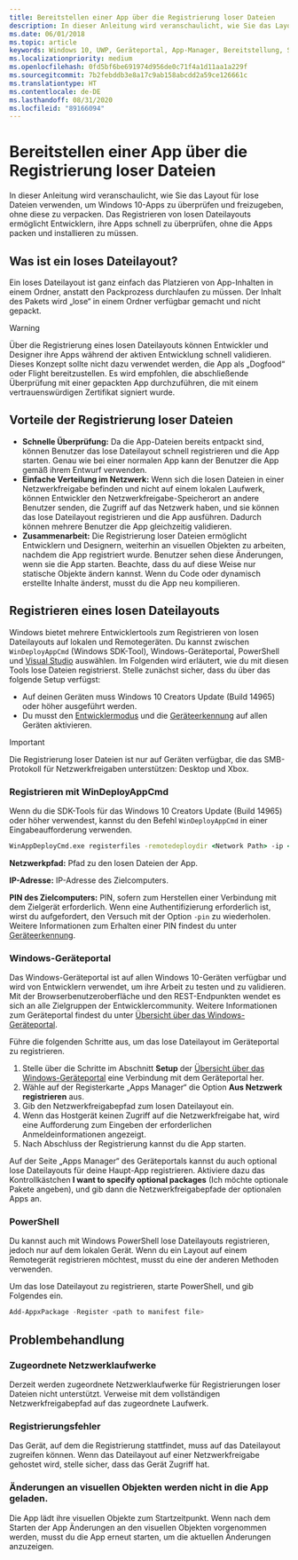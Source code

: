 ```yaml
---
title: Bereitstellen einer App über die Registrierung loser Dateien
description: In dieser Anleitung wird veranschaulicht, wie Sie das Layout für lose Dateien verwenden, um Windows 10-Apps zu überprüfen und freizugeben, ohne diese zu verpacken.
ms.date: 06/01/2018
ms.topic: article
keywords: Windows 10, UWP, Geräteportal, App-Manager, Bereitstellung, SDK
ms.localizationpriority: medium
ms.openlocfilehash: 0fd5bf6be691974d956de0c71f4a1d11aa1a229f
ms.sourcegitcommit: 7b2febddb3e8a17c9ab158abcdd2a59ce126661c
ms.translationtype: HT
ms.contentlocale: de-DE
ms.lasthandoff: 08/31/2020
ms.locfileid: "89166094"
---
```

# <a name="deploy-an-app-through-loose-file-registration"></a>Bereitstellen einer App über die Registrierung loser Dateien 

In dieser Anleitung wird veranschaulicht, wie Sie das Layout für lose Dateien verwenden, um Windows 10-Apps zu überprüfen und freizugeben, ohne diese zu verpacken. Das Registrieren von losen Dateilayouts ermöglicht Entwicklern, ihre Apps schnell zu überprüfen, ohne die Apps packen und installieren zu müssen. 

## <a name="what-is-a-loose-file-layout"></a>Was ist ein loses Dateilayout?

Ein loses Dateilayout ist ganz einfach das Platzieren von App-Inhalten in einem Ordner, anstatt den Packprozess durchlaufen zu müssen. Der Inhalt des Pakets wird „lose“ in einem Ordner verfügbar gemacht und nicht gepackt. 

> [!WARNING]
> Über die Registrierung eines losen Dateilayouts können Entwickler und Designer ihre Apps während der aktiven Entwicklung schnell validieren. Dieses Konzept sollte nicht dazu verwendet werden, die App als „Dogfood“ oder Flight bereitzustellen. Es wird empfohlen, die abschließende Überprüfung mit einer gepackten App durchzuführen, die mit einem vertrauenswürdigen Zertifikat signiert wurde. 

## <a name="advantages-of-loose-file-registration"></a>Vorteile der Registrierung loser Dateien

- **Schnelle Überprüfung:** Da die App-Dateien bereits entpackt sind, können Benutzer das lose Dateilayout schnell registrieren und die App starten. Genau wie bei einer normalen App kann der Benutzer die App gemäß ihrem Entwurf verwenden. 
- **Einfache Verteilung im Netzwerk:** Wenn sich die losen Dateien in einer Netzwerkfreigabe befinden und nicht auf einem lokalen Laufwerk, können Entwickler den Netzwerkfreigabe-Speicherort an andere Benutzer senden, die Zugriff auf das Netzwerk haben, und sie können das lose Dateilayout registrieren und die App ausführen. Dadurch können mehrere Benutzer die App gleichzeitig validieren. 
- **Zusammenarbeit:** Die Registrierung loser Dateien ermöglicht Entwicklern und Designern, weiterhin an visuellen Objekten zu arbeiten, nachdem die App registriert wurde. Benutzer sehen diese Änderungen, wenn sie die App starten. Beachte, dass du auf diese Weise nur statische Objekte ändern kannst. Wenn du Code oder dynamisch erstellte Inhalte änderst, musst du die App neu kompilieren.

## <a name="how-to-register-a-loose-file-layout"></a>Registrieren eines losen Dateilayouts

Windows bietet mehrere Entwicklertools zum Registrieren von losen Dateilayouts auf lokalen und Remotegeräten. Du kannst zwischen `WinDeployAppCmd` (Windows SDK-Tool), Windows-Geräteportal, PowerShell und [Visual Studio](./deploying-and-debugging-uwp-apps.md#register-layout-from-network) auswählen. Im Folgenden wird erläutert, wie du mit diesen Tools lose Dateien registrierst. Stelle zunächst sicher, dass du über das folgende Setup verfügst:

- Auf deinen Geräten muss Windows 10 Creators Update (Build 14965) oder höher ausgeführt werden.
- Du musst den [Entwicklermodus](../get-started/enable-your-device-for-development.md) und die [Geräteerkennung](../get-started/enable-your-device-for-development.md#device-discovery) auf allen Geräten aktivieren.

> [!IMPORTANT]
> Die Registrierung loser Dateien ist nur auf Geräten verfügbar, die das SMB-Protokoll für Netzwerkfreigaben unterstützen: Desktop und Xbox. 

### <a name="register-with-windeployappcmd"></a>Registrieren mit WinDeployAppCmd

Wenn du die SDK-Tools für das Windows 10 Creators Update (Build 14965) oder höher verwendest, kannst du den Befehl `WinDeployAppCmd` in einer Eingabeaufforderung verwenden.

```cmd
WinAppDeployCmd.exe registerfiles -remotedeploydir <Network Path> -ip <IP Address> -pin <target machine PIN>
```

**Netzwerkpfad:** Pfad zu den losen Dateien der App.

**IP-Adresse:** IP-Adresse des Zielcomputers.

**PIN des Zielcomputers:** PIN, sofern zum Herstellen einer Verbindung mit dem Zielgerät erforderlich. Wenn eine Authentifizierung erforderlich ist, wirst du aufgefordert, den Versuch mit der Option `-pin` zu wiederholen. Weitere Informationen zum Erhalten einer PIN findest du unter [Geräteerkennung](../get-started/enable-your-device-for-development.md#device-discovery).

### <a name="windows-device-portal"></a>Windows-Geräteportal

Das Windows-Geräteportal ist auf allen Windows 10-Geräten verfügbar und wird von Entwicklern verwendet, um ihre Arbeit zu testen und zu validieren. Mit der Browserbenutzeroberfläche und den REST-Endpunkten wendet es sich an alle Zielgruppen der Entwicklercommunity. Weitere Informationen zum Geräteportal findest du unter [Übersicht über das Windows-Geräteportal](device-portal.md).

Führe die folgenden Schritte aus, um das lose Dateilayout im Geräteportal zu registrieren.

1. Stelle über die Schritte im Abschnitt **Setup** der [Übersicht über das Windows-Geräteportal](device-portal.md) eine Verbindung mit dem Geräteportal her.
1. Wähle auf der Registerkarte „Apps Manager“ die Option **Aus Netzwerk registrieren** aus.
1. Gib den Netzwerkfreigabepfad zum losen Dateilayout ein. 
1. Wenn das Hostgerät keinen Zugriff auf die Netzwerkfreigabe hat, wird eine Aufforderung zum Eingeben der erforderlichen Anmeldeinformationen angezeigt.
1. Nach Abschluss der Registrierung kannst du die App starten.

Auf der Seite „Apps Manager“ des Geräteportals kannst du auch optional lose Dateilayouts für deine Haupt-App registrieren. Aktiviere dazu das Kontrollkästchen **I want to specify optional packages** (Ich möchte optionale Pakete angeben), und gib dann die Netzwerkfreigabepfade der optionalen Apps an. 

### <a name="powershell"></a>PowerShell 

Du kannst auch mit Windows PowerShell lose Dateilayouts registrieren, jedoch nur auf dem lokalen Gerät. Wenn du ein Layout auf einem Remotegerät registrieren möchtest, musst du eine der anderen Methoden verwenden. 

Um das lose Dateilayout zu registrieren, starte PowerShell, und gib Folgendes ein.

```PowerShell
Add-AppxPackage -Register <path to manifest file>
```

## <a name="troubleshooting"></a>Problembehandlung

### <a name="mapped-network-drives"></a>Zugeordnete Netzwerklaufwerke
Derzeit werden zugeordnete Netzwerklaufwerke für Registrierungen loser Dateien nicht unterstützt. Verweise mit dem vollständigen Netzwerkfreigabepfad auf das zugeordnete Laufwerk.

### <a name="registration-failure"></a>Registrierungsfehler
Das Gerät, auf dem die Registrierung stattfindet, muss auf das Dateilayout zugreifen können. Wenn das Dateilayout auf einer Netzwerkfreigabe gehostet wird, stelle sicher, dass das Gerät Zugriff hat. 

### <a name="modifications-to-visual-assets-arent-being-loaded-in-the-app"></a>Änderungen an visuellen Objekten werden nicht in die App geladen. 
Die App lädt ihre visuellen Objekte zum Startzeitpunkt. Wenn nach dem Starten der App Änderungen an den visuellen Objekten vorgenommen werden, musst du die App erneut starten, um die aktuellen Änderungen anzuzeigen.